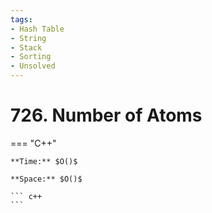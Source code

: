 ```yaml
---
tags:
- Hash Table
- String
- Stack
- Sorting
- Unsolved
---
```



# 726. Number of Atoms

=== "C++"

    **Time:** $O()$

    **Space:** $O()$

    ``` c++
    ```